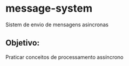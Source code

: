 # message-system
Sistem de envio de mensagens asincronas

## Objetivo:

Praticar conceitos de processamento assíncrono